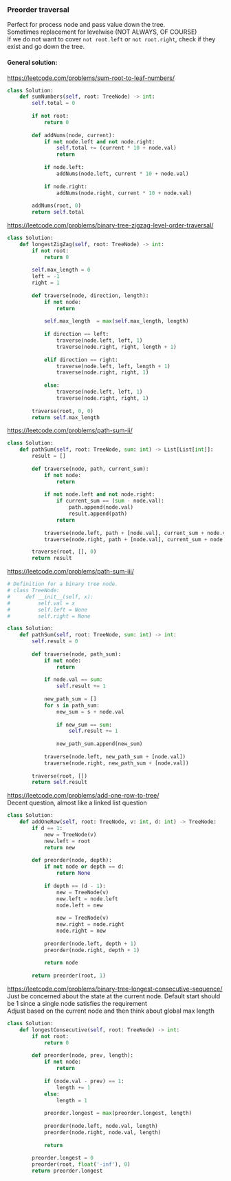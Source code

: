 ### Preorder traversal

Perfect for process node and pass value down the tree. <br />
Sometimes replacement for levelwise (NOT ALWAYS, OF COURSE) <br />
If we do not want to cover `not root.left` or `not root.right`, check if they exist and go down the tree. 

#### General solution:
https://leetcode.com/problems/sum-root-to-leaf-numbers/
```py
class Solution:
    def sumNumbers(self, root: TreeNode) -> int:
        self.total = 0
        
        if not root:
            return 0
        
        def addNums(node, current):
            if not node.left and not node.right:
                self.total += (current * 10 + node.val)
                return
            
            if node.left:
                addNums(node.left, current * 10 + node.val)
            
            if node.right:
                addNums(node.right, current * 10 + node.val)
             
        addNums(root, 0)
        return self.total
```
https://leetcode.com/problems/binary-tree-zigzag-level-order-traversal/
```py
class Solution:
    def longestZigZag(self, root: TreeNode) -> int:
        if not root:
            return 0
        
        self.max_length = 0
        left = -1
        right = 1
        
        def traverse(node, direction, length):
            if not node:
                return
            
            self.max_length  = max(self.max_length, length)
            
            if direction == left:
                traverse(node.left, left, 1)
                traverse(node.right, right, length + 1)
                
            elif direction == right:
                traverse(node.left, left, length + 1)
                traverse(node.right, right, 1)
                
            else:
                traverse(node.left, left, 1)
                traverse(node.right, right, 1)
            
        traverse(root, 0, 0)
        return self.max_length
```
https://leetcode.com/problems/path-sum-ii/
```py
class Solution:
    def pathSum(self, root: TreeNode, sum: int) -> List[List[int]]:
        result = []
        
        def traverse(node, path, current_sum):
            if not node:
                return
            
            if not node.left and not node.right:
                if current_sum == (sum - node.val):
                    path.append(node.val)
                    result.append(path)
                return
            
            traverse(node.left, path + [node.val], current_sum + node.val)
            traverse(node.right, path + [node.val], current_sum + node.val)

        traverse(root, [], 0)
        return result
```
https://leetcode.com/problems/path-sum-iii/
```py
# Definition for a binary tree node.
# class TreeNode:
#     def __init__(self, x):
#         self.val = x
#         self.left = None
#         self.right = None

class Solution:
    def pathSum(self, root: TreeNode, sum: int) -> int:
        self.result = 0
        
        def traverse(node, path_sum):
            if not node:
                return 
            
            if node.val == sum:
                self.result += 1
            
            new_path_sum = []
            for s in path_sum:
                new_sum = s + node.val
                
                if new_sum == sum:
                    self.result += 1
                    
                new_path_sum.append(new_sum)
            
            traverse(node.left, new_path_sum + [node.val])
            traverse(node.right, new_path_sum + [node.val])            
        
        traverse(root, [])
        return self.result
```
https://leetcode.com/problems/add-one-row-to-tree/ <br />
Decent question, almost like a linked list question
```py
class Solution:
    def addOneRow(self, root: TreeNode, v: int, d: int) -> TreeNode:
        if d == 1:
            new = TreeNode(v)
            new.left = root
            return new
        
        def preorder(node, depth):
            if not node or depth == d:
                return None
            
            if depth == (d - 1):
                new = TreeNode(v)
                new.left = node.left
                node.left = new
                
                new = TreeNode(v)
                new.right = node.right
                node.right = new
            
            preorder(node.left, depth + 1)
            preorder(node.right, depth + 1)
            
            return node
        
        return preorder(root, 1)
```
https://leetcode.com/problems/binary-tree-longest-consecutive-sequence/ <br />
Just be concerned about the state at the current node. Default start should be 1 since a single node satisfies the requirement <br />
Adjust based on the current node and then think about global max length 
```py
class Solution:
    def longestConsecutive(self, root: TreeNode) -> int:
        if not root:
            return 0
        
        def preorder(node, prev, length):
            if not node:
                return
            
            if (node.val - prev) == 1:
                length += 1
            else:
                length = 1
            
            preorder.longest = max(preorder.longest, length)
            
            preorder(node.left, node.val, length)
            preorder(node.right, node.val, length)
            
            return
        
        preorder.longest = 0
        preorder(root, float('-inf'), 0)
        return preorder.longest
```